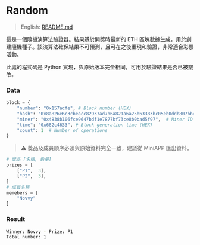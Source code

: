 # Random

> English: [README.md](./README.md)

這是一個隨機演算法驗證器。結果基於開獎時最新的 ETH 區塊數據生成，用於創建隨機種子。該演算法確保結果不可預測，且可在之後重現和驗證，非常適合彩票活動。

此處的程式碼是 Python 實現，與原始版本完全相同，可用於驗證結果是否已被竄改。

### Data

```python
block = {
    "number": "0x157acfe", # Block number (HEX)
    "hash": "0x8a826e6c3cbeacc82937ad7b6a821a6a25b63383bc05eb0ddb807bb41c518d34", # Block hash
    "miner": "0x4838b106fce9647bdf1e7877bf73ce8b0bad5f97",  # Miner ID
    "time": "0x682c4633", # Block generation time (HEX)
    "count": 1  # Number of operations
}
```

> ⚠️ 獎品及成員順序必須與原始資料完全一致，建議從 MiniAPP 匯出資料。
```python
# 獎品 [名稱, 數量]
prizes = [
    ["P1",  3],
    ["P2",  3],
]
# 成員名稱
memebers = [
    "Novvy"
]
```

### Result

```bash
Winner: Novvy - Prize: P1
Total number: 1
```